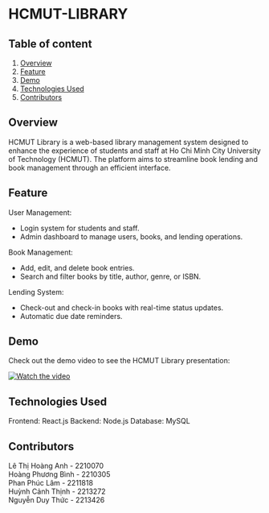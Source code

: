# HCMUT-LIBRARY 

## Table of content
1. [Overview](#overview)
2. [Feature](#feature)
3. [Demo](#demo)
4. [Technologies Used](#technologiesused)
5. [Contributors](#contributors)

## Overview
HCMUT Library is a web-based library management system designed to enhance the experience of students and staff at Ho Chi Minh City University of Technology (HCMUT). The platform aims to streamline book lending and book management through an efficient interface.

## Feature
User Management:
- Login system for students and staff.
- Admin dashboard to manage users, books, and lending operations.

Book Management:
- Add, edit, and delete book entries.
- Search and filter books by title, author, genre, or ISBN.

Lending System:
- Check-out and check-in books with real-time status updates.
- Automatic due date reminders.

## Demo
Check out the demo video to see the HCMUT Library presentation:

[![Watch the video](https://i9.ytimg.com/vi/SM0qovYJr-0/maxresdefault.jpg?v=675d4c09&sqp=CPihgLwG&rs=AOn4CLAIezjlqQm5xkY1pAGtFatpYy8K_Q)](https://youtu.be/SM0qovYJr-0)

## Technologies Used
Frontend: React.js
Backend: Node.js
Database: MySQL

## Contributors
Lê Thị Hoàng Anh - 2210070\
Hoàng Phương Bình - 2210305\
Phan Phúc Lâm - 2211818\
Huỳnh Cảnh Thịnh - 2213272\
Nguyễn Duy Thức - 2213426
